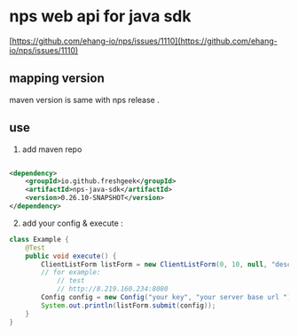 # nps web api for java sdk

[https://github.com/ehang-io/nps/issues/1110](https://github.com/ehang-io/nps/issues/1110)

## mapping version

maven version is same with nps release .

## use

1. add maven repo
```xml

<dependency>
    <groupId>io.github.freshgeek</groupId>
    <artifactId>nps-java-sdk</artifactId>
    <version>0.26.10-SNAPSHOT</version>
</dependency>

```

2. add your config & execute  :

```java
class Example {
	@Test
	public void execute() {
		ClientListForm listForm = new ClientListForm(0, 10, null, "desc");
		// for example:
			// test
			// http://8.219.160.234:8080
		Config config = new Config("your key", "your server base url ");
		System.out.println(listForm.submit(config));
	}
}
```
